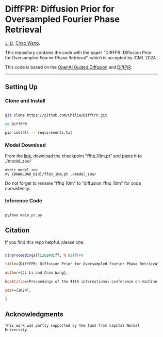 # DiffFPR: Diffusion Prior for Oversampled Fourier Phase Retrieval

[Ji Li](https://chilie.github.io/cv-en.html), [Chao Wang](https://scholar.google.com/citations?user=57qzWYMAAAAJ&hl=en&oi=sra).

This repository contains the code with the paper "DiffFPR: Diffusion Prior for Oversampled Fourier Phase Retrieval", which is accepted by ICML 2024.

This code is based on the [OpenAI Guided Diffusion](https://github.com/openai/guided-diffusion) and [DiffPIR](https://github.com/yuanzhi-zhu/DiffPIR).


___________

## Setting Up

### Clone and Install

```bash

git clone https://github.com/Chilie/DiffFPR.git

cd DiffFPR

pip install -r requirements.txt

```
  

### Model Download

From the [link](https://drive.google.com/drive/folders/1jElnRoFv7b31fG0v6pTSQkelbSX3xGZh?usp=sharing), download the checkpoint "ffhq_10m.pt" and paste it to ./model_zoo/
```
mkdir model_zoo
mv {DOWNLOAD_DIR}/ffqh_10m.pt ./model_zoo/

```

Do not forget to rename "ffhq_10m" to "diffusion_ffhq_10m" for code consistency.

  

### Inference Code

```python

python main_pr.py

```
  
  

## Citation

If you find this repo helpful, please cite:

  

```bibtex

@inproceedings{li2024diff, % DiffFPR

title={DiffFPR: Diffusion Prior for Oversampled Fourier Phase Retrieval},

author={Ji Li and Chao Wang},

booktitle={Proceedings of the 41th international conference on machine learning},

year={2024},

}

```

  
  

## Acknowledgments

```This work was partly supported by the fund from Capital Normal University.```